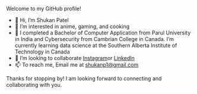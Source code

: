 Welcome to my GitHub profile! 
- 👋 Hi, I’m Shukan Patel
- 👀 I’m interested in anime, gaming, and cooking 
- 🌱 I completed a Bachelor of Computer Application from Parul University in India and Cybersecurity from Cambrian College in Canada. I’m currently learning data science at the Southern Alberta Institute of Technology in Canada
- 💞️ I’m looking to collaborate [Instagram](https://www.instagram.com/shukan_patel_142000?igsh=MWoyZmwzZnlwZXc0Zw==)or [LinkedIn](https://www.linkedin.com/in/shukanpatel1420/)
- 📫 To reach me, Email me at shukanp1@gmail.com

Thanks for stopping by! I am looking forward to connecting and collaborating with you.
<!---
Shukan1420/Shukan1420 is a ✨ particular ✨ repository because its `README.md` (this file) appears on your GitHub profile.
You can click the Preview link to take a look at your changes.
--->
